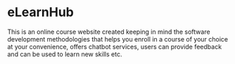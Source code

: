 # eLearnHub
This is an online course website created keeping in mind the software development methodologies that helps you enroll in a course of your choice at your convenience, offers chatbot services, users can provide feedback and can be used to learn new skills etc.
